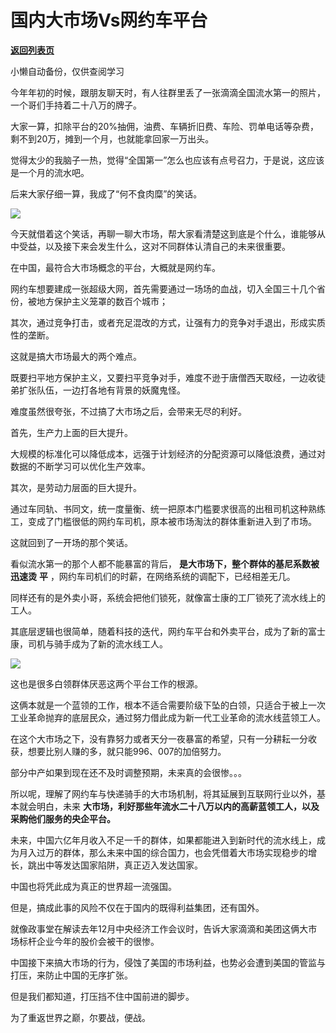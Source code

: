 # 国内大市场Vs网约车平台

[**返回列表页**](/gzh/政事堂2019)

小懒自动备份，仅供查阅学习

今年年初的时候，跟朋友聊天时，有人往群里丢了一张滴滴全国流水第一的照片， 一个哥们手持着二十八万的牌子。

  

大家一算，扣除平台的20%抽佣，油费、车辆折旧费、车险、罚单电话等杂费，剩不到20万，摊到一个月，也就能拿回家一万出头。  

  

觉得太少的我脑子一热，觉得“全国第一”怎么也应该有点号召力，于是说，这应该是一个月的流水吧。  

  

后来大家仔细一算，我成了“何不食肉糜”的笑话。  

  

![](https://mmbiz.qpic.cn/mmbiz_jpg/rxhS23yu8cPdhYQXPIGoT1LFgCzpaegjCRlznlmkDfibbbmbK2KPAxzV1ZCxzsWuEVcJJLsEc79oz1c5lcvZYRw/640?wx_fmt=jpeg)

  

今天就借着这个笑话，再聊一聊大市场，帮大家看清楚这到底是个什么，谁能够从中受益，以及接下来会发生什么，这对不同群体认清自己的未来很重要。

  

在中国，最符合大市场概念的平台，大概就是网约车。

  

网约车想要建成一张超级大网，首先需要通过一场场的血战，切入全国三十几个省份，被地方保护主义笼罩的数百个城市；

  

其次，通过竞争打击，或者充足混改的方式，让强有力的竞争对手退出，形成实质性的垄断。

  

这就是搞大市场最大的两个难点。

  

既要扫平地方保护主义，又要扫平竞争对手，难度不逊于唐僧西天取经，一边收徒弟扩张队伍，一边打各地有背景的妖魔鬼怪。  

  

难度虽然很夸张，不过搞了大市场之后，会带来无尽的利好。  

  

首先，生产力上面的巨大提升。

  

大规模的标准化可以降低成本，远强于计划经济的分配资源可以降低浪费，通过对数据的不断学习可以优化生产效率。

  

其次，是劳动力层面的巨大提升。

  

通过车同轨、书同文，统一度量衡、统一把原本门槛要求很高的出租司机这种熟练工，变成了门槛很低的网约车司机，原本被市场淘汰的群体重新进入到了市场。

  

这就回到了一开场的那个笑话。

  

看似流水第一的那个人都不能暴富的背后， **是大市场下，整个群体的基尼系数被迅速烫** **平** ，网约车司机们的时薪，在网络系统的调配下，已经相差无几。  

  

同样还有的是外卖小哥，系统会把他们锁死，就像富士康的工厂锁死了流水线上的工人。  

  

其底层逻辑也很简单，随着科技的迭代，网约车平台和外卖平台，成为了新的富士康，司机与骑手成为了新的流水线工人。

  

![](https://mmbiz.qpic.cn/mmbiz_jpg/rxhS23yu8cPdhYQXPIGoT1LFgCzpaegj2prNnzSeja0eOiaeXUJFT4iac1MpgHfBTwiciaAuv4UvSy0hPQCIJiaxv4g/640?wx_fmt=jpeg)

  

这也是很多白领群体厌恶这两个平台工作的根源。

  

这俩本就是一个蓝领的工作，根本不适合需要阶级下坠的白领，只适合于被上一次工业革命抛弃的底层民众，通过努力借此成为新一代工业革命的流水线蓝领工人。

  

在这个大市场之下，没有靠努力或者天分一夜暴富的希望，只有一分耕耘一分收获，想要比别人赚的多，就只能996、007的加倍努力。

  

部分中产如果到现在还不及时调整预期，未来真的会很惨。。。  

  

所以呢，理解了网约车与快递骑手的大市场机制，将其延展到互联网行业以外，基本就会明白，未来
**大市场，利好那些年流水二十八万以内的高薪蓝领工人，以及采购他们服务的央企平台。**

  

未来，中国六亿年月收入不足一千的群体，如果都能进入到新时代的流水线上，成为月入过万的群体，那么未来中国的综合国力，也会凭借着大市场实现稳步的增长，跳出中等发达国家陷阱，真正迈入发达国家。

  

中国也将凭此成为真正的世界超一流强国。  

  

但是，搞成此事的风险不仅在于国内的既得利益集团，还有国外。

  

就像政事堂在解读去年12月中央经济工作会议时，告诉大家滴滴和美团这俩大市场标杆企业今年的股价会被干的很惨。

  

中国接下来搞大市场的行为，侵蚀了美国的市场利益，也势必会遭到美国的管监与打压，来防止中国的无序扩张。  

  

但是我们都知道，打压挡不住中国前进的脚步。

  

为了重返世界之巅，尔要战，便战。

  

  

